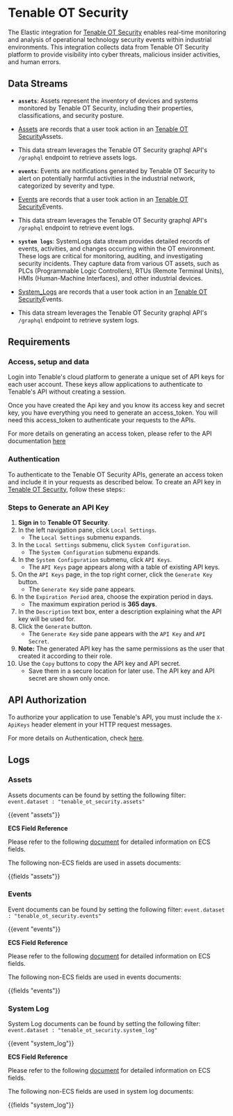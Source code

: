 # Tenable OT Security 

The Elastic integration for [Tenable OT Security](https://www.sailpoint.com/products/identity-security-cloud) enables real-time monitoring and analysis of operational technology security events within industrial environments. This integration collects data from Tenable OT Security platform to provide visibility into cyber threats, malicious insider activities, and human errors.

## Data Streams

- **`assets`**: Assets represent the inventory of devices and systems monitored by Tenable OT Security, including their properties, classifications, and security posture.
- [Assets](https://docs.tenable.com/OT-security/4_1/Content/Inventory/ViewAssetDetails.htm) are records that a user took action in an [Tenable OT Security](https://ot.tenalab.online/)Assets.
- This data stream leverages the Tenable OT Security graphql API's `/graphql` endpoint to retrieve assets logs.

- **`events`**: Events are notifications generated by Tenable OT Security to alert on potentially harmful activities in the industrial network, categorized by severity and type.
- [Events](https://docs.tenable.com/OT-security/4_1/Content/Events/Events.htm) are records that a user took action in an [Tenable OT Security](https://ot.tenalab.online/)Events.
- This data stream leverages the Tenable OT Security graphql API's `/graphql` endpoint to retrieve event logs.

- **`system logs`**: SystemLogs data stream provides detailed records of events, activities, and changes occurring within the OT environment. These logs are critical for monitoring, auditing, and investigating security incidents. They capture data from various OT assets, such as PLCs (Programmable Logic Controllers), RTUs (Remote Terminal Units), HMIs (Human-Machine Interfaces), and other industrial devices.
- [System_Logs](https://docs.tenable.com/OT-security/4_1/Content/Events/Events.htm) are records that a user took action in an [Tenable OT Security](https://ot.tenalab.online/)Events.
- This data stream leverages the Tenable OT Security graphql API's `/graphql` endpoint to retrieve system logs.

## Requirements

### Access, setup and data
Login into Tenable's cloud platform to generate a unique set of API keys for each user account. These keys allow applications to authenticate to Tenable's API without creating a session.

Once you have created the Api key and you know its access key and secret key, you have everything you need to generate an access_token. You will need this access_token to authenticate your requests to the APIs.

For more details on generating an access token, please refer to the API documentation [here](https://developer.tenable.com/docs/ot-generate-an-api-key)

### Authentication
To authenticate to the Tenable OT Security APIs, generate an access token and include it in your requests as described below.
To create an API key in [Tenable OT Security](https://developer.tenable.com/docs/ot-generate-an-api-key), follow these steps::


### Steps to Generate an API Key

1. **Sign in** to **Tenable OT Security**.
2. In the left navigation pane, click `Local Settings`.
   - The `Local Settings` submenu expands.
3. In the `Local Settings` submenu, click `System Configuration`.
   - The `System Configuration` submenu expands.
4. In the `System Configuration` submenu, click `API Keys`.
   - The `API Keys` page appears along with a table of existing API keys.
5. On the `API Keys` page, in the top right corner, click the `Generate Key` button.
   - The `Generate Key` side pane appears.
6. In the `Expiration Period` area, choose the expiration period in days.
   - The maximum expiration period is **365 days**.
7. In the `Description` text box, enter a description explaining what the API key will be used for.
8. Click the `Generate` button.
   - The `Generate Key` side pane appears with the `API Key` and `API Secret`.
9. **Note:** The generated API key has the same permissions as the user that created it according to their role.
10. Use the `Copy` buttons to copy the API key and API secret.
    - Save them in a secure location for later use. The API key and API secret are shown only once.

## API Authorization

To authorize your application to use Tenable's API, you must include the `X-ApiKeys` header element in your HTTP request messages.

For more details on Authentication, check [here](https://developer.tenable.com/docs/authorization).

## Logs

### Assets

Assets documents can be found by setting the following filter: 
`event.dataset : "tenable_ot_security.assets"`

{{event "assets"}}

**ECS Field Reference**

Please refer to the following [document](https://www.elastic.co/guide/en/ecs/current/ecs-field-reference.html) for detailed information on ECS fields.

The following non-ECS fields are used in assets documents:

{{fields "assets"}}

### Events

Event documents can be found by setting the following filter: 
`event.dataset : "tenable_ot_security.events"`

{{event "events"}}

**ECS Field Reference**

Please refer to the following [document](https://www.elastic.co/guide/en/ecs/current/ecs-field-reference.html) for detailed information on ECS fields.

The following non-ECS fields are used in events documents:

{{fields "events"}}

### System Log

System Log documents can be found by setting the following filter: 
`event.dataset : "tenable_ot_security.system_log"`

{{event "system_log"}}

**ECS Field Reference**

Please refer to the following [document](https://www.elastic.co/guide/en/ecs/current/ecs-field-reference.html) for detailed information on ECS fields.

The following non-ECS fields are used in system log documents:

{{fields "system_log"}}